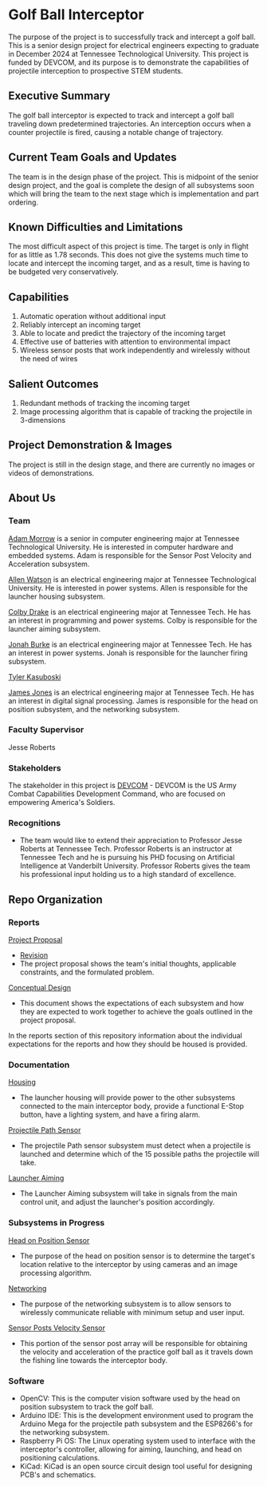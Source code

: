 # Golf Ball Interceptor

The purpose of the project is to successfully track and intercept a golf ball. This is a senior design project for electrical engineers expecting to graduate in December 2024 at Tennessee Technological University. This project is funded by DEVCOM, and its purpose is to demonstrate the capabilities of projectile interception to prospective STEM students.

## Executive Summary

The golf ball interceptor is expected to track and intercept a golf ball traveling down predetermined trajectories. An interception occurs when a counter projectile is fired, causing a notable change of trajectory. 

## Current Team Goals and Updates

The team is in the design phase of the project. This is midpoint of the senior design project, and the goal is complete the design of all subsystems soon which will bring the team to the next stage which is implementation and part ordering. 

## Known Difficulties and Limitations

The most difficult aspect of this project is time. The target is only in flight for as little as 1.78 seconds. This does not give the systems much time to locate and intercept the incoming target, and as a result, time is having to be budgeted very conservatively.

## Capabilities

1. Automatic operation without additional input
2. Reliably intercept an incoming target
3. Able to locate and predict the trajectory of the incoming target
4. Effective use of batteries with attention to environmental impact
5. Wireless sensor posts that work independently and wirelessly without the need of wires


## Salient Outcomes

1. Redundant methods of tracking the incoming target
2. Image processing algorithm that is capable of tracking the projectile in 3-dimensions


## Project Demonstration & Images

The project is still in the design stage, and there are currently no images or videos of demonstrations.


## About Us

### Team

[Adam Morrow][def1] is a senior in computer engineering major at Tennessee Technological University. He is interested in computer hardware and embedded systems. Adam is responsible for the Sensor Post Velocity and Acceleration subsystem.

[Allen Watson][def2] is an electrical engineering major at Tennessee Technological University. He is interested in power systems. Allen is responsible for the launcher housing subsystem. 

[Colby Drake][def3] is an electrical engineering major at Tennessee Tech. He has an interest in programming and power systems. Colby is responsible for the launcher aiming subsystem.

[Jonah Burke][def4] is an electrical engineering major at Tennessee Tech. He has an interest in power systems. Jonah is responsible for the launcher firing subsystem.

[Tyler Kasuboski][def5]

[James Jones][def6] is an electrical engineering major at Tennessee Tech. He has an interest in digital signal processing. James is responsible for the head on position subsystem, and the networking subsystem.

### Faculty Supervisor

Jesse Roberts

### Stakeholders

The stakeholder in this project is [DEVCOM][def7] - DEVCOM is the US Army Combat Capabilities Development Command, who are focused on empowering America's Soldiers.

### Recognitions

* The team would like to extend their appreciation to Professor Jesse Roberts at Tennessee Tech. Professor Roberts is an instructor at Tennessee Tech and he is pursuing his PHD focusing on Artificial Intelligence at Vanderbilt University. Professor Roberts gives the team his professional input holding us to a high standard of excellence.


## Repo Organization

### Reports

[Project Proposal](https://github.com/JTJones73/Capstone2024-Team2/blob/main/Reports/Capstone%20Team%20Two%20Project%20Proposal.pdf)
  * [Revision](https://github.com/JTJones73/Capstone2024-Team2/blob/main/Reports/Project%20Proposal%20Revised-%20Correct%20Template.pdf)
  * The project proposal shows the team's initial thoughts, applicable constraints, and the formulated problem.

[Conceptual Design](https://github.com/JTJones73/Capstone2024-Team2/blob/main/Reports/Capstone%20Team%20Two%20Conceptual%20Design_FinalDraft.pdf)
  * This document shows the expectations of each subsystem and how they are expected to work together to achieve the goals outlined in the project proposal.

In the reports section of this repository information about the individual expectations for the reports and how they should be housed is provided.

### Documentation

[Housing](https://github.com/JTJones73/Capstone2024-Team2/blob/main/Documentation/Signoffs/Housing.md)
  * The launcher housing will provide power to the other subsystems connected to the main interceptor body, provide a functional E-Stop button, have a lighting system, and have a firing alarm.

[Projectile Path Sensor](https://github.com/JTJones73/Capstone2024-Team2/blob/main/Documentation/Signoffs/ProjectilePathSensor.md)
  * The projectile Path sensor subsystem must detect when a projectile is launched and determine which of the 15 possible paths the projectile will take.

[Launcher Aiming](https://github.com/JTJones73/Capstone2024-Team2/blob/main/Documentation/Signoffs/launcher-aiming-signoff.md)
  * The Launcher Aiming subsystem will take in signals from the main control unit, and adjust the launcher's position accordingly.

### Subsystems in Progress

[Head on Position Sensor](https://github.com/JTJones73/Capstone2024-Team2/blob/Head-On-Sensor-Subsystem/Documentation/Signoffs/Head-On-Sensor.md)
 * The purpose of the head on position sensor is to determine the target's location relative to the interceptor by using cameras and an image processing algorithm.

[Networking](https://github.com/JTJones73/Capstone2024-Team2/blob/JTJones73-Networking-Subsytem/Documentation/Signoffs/Networking.md)
  * The purpose of the networking subsystem is to allow sensors to wirelessly communicate reliable with minimum setup and user input.

[Sensor Posts Velocity Sensor](https://github.com/JTJones73/Capstone2024-Team2/blob/awmorrow42-signoff-SensorPost-VelocityAndAcceleration/Documentation/Signoffs/SensorPosts.md)
 * This portion of the sensor post array will be responsible for obtaining the velocity and acceleration of the practice golf ball as it travels down the fishing line towards the interceptor body.
### Software

* OpenCV: This is the computer vision software used by the head on position subsystem to track the golf ball.
* Arduino IDE: This is the development  environment used to program the Arduino Mega for the projectile path subsystem and the ESP8266's for the networking subsystem.
* Raspberry Pi OS: The Linux operating system used to interface with the interceptor's controller, allowing for aiming, launching, and head on positioning calculations.
* KiCad: KiCad is an open source circuit design tool useful for designing PCB's and schematics.


[def1]: https://www.linkedin.com/in/adam-morrow-7449a7238/
[def2]: https://www.linkedin.com/feed/
[def3]:https://www.linkedin.com/in/colby-drake-16379b1b9/
[def4]:https://www.linkedin.com/in/jonah-burke-a169a21a1/
[def5]:https://www.linkedin.com/in/tyler-kasuboski/
[def6]:https://www.linkedin.com/in/jtjones73/
[def7]: https://devcom.army.mil
